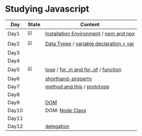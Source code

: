 # Studying Javascript  
| Day | State |     Content    |
|-----|-------|----------------|
|Day1|☑️|[Installation Environment](/javascript/basic/installation-environment.md) / [npm and npx](/javascript/basic/npm-npx.md)|
|Day2|☑️|[Data Types](/javascript/basic/types.js) / [variable declaration > var](/javascript/basic/var.md)|
|Day3|||
|Day4|||
|Day5|☑️|[loop](/javascript/loop/) / [for..in and for..of](/javascript/basic/for-in-of.md) / [function](/javascript/function/)|
|Day6||[shorthand-property](/javascript/basic/shorthand%20property.js)|
|Day7||[method and this](/javascript/object/method-this.md) / [prototype]()|
|Day8|||
|Day9||[DOM](/javascript/DOM/DOM.js)|
|Day10||DOM: [Node Class](/javascript/DOM/nodeClass.js)|
|Day11|||
|Day12||[delegation](/javascript/basic/delegation.js)|
